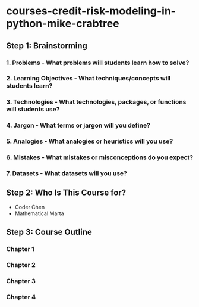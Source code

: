 # courses-credit-risk-modeling-in-python-mike-crabtree

## Step 1: Brainstorming

### 1. Problems - What problems will students learn how to solve?

### 2. Learning Objectives - What techniques/concepts will students learn?

### 3. Technologies - What technologies, packages, or functions will students use?

### 4. Jargon - What terms or jargon will you define?

### 5. Analogies - What analogies or heuristics will you use?

### 6. Mistakes - What mistakes or misconceptions do you expect?

### 7. Datasets - What datasets will you use?

## Step 2: Who Is This Course for?

* Coder Chen
* Mathematical Marta

## Step 3: Course Outline

### Chapter 1

### Chapter 2

### Chapter 3

### Chapter 4